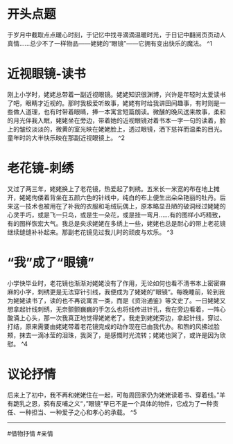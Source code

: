 # 开头点题

于岁月中截取点点暖心时刻，于记忆中找寻滴滴温暖时光，于日记中翻阅页页动人真情……总少不了一样物品——姥姥的“眼镜”——它拥有变出快乐的魔法。 ^1

# 近视眼镜-读书

刚上小学时，姥姥总带着一副近视眼镜。姥姥知识很渊博，兴许是年轻时太爱读书了吧，眼睛才近视的。那时我极爱听故事，姥姥有时给我讲田间趣事，有时则是一些做人道理，也有时带着眼睛，捧一本寓言短篇朗读。微醺的晚风送来故事，柔和的月光伴我入眠，姥姥坐在旁边，带着她的近视眼镜对着书本一字一句的读着，脸上的皱纹淡淡的，微黄的室光映在姥姥脸上，透过眼镜，洒下慈祥而温柔的目光。童年时的大半快乐映在那副近视眼镜上。 ^2

# 老花镜-刺绣

又过了两三年，姥姥换上了老花镜，热爱起了刺绣。五米长一米宽的布在地上摊开，姥姥佝偻着背坐在五颜六色的针线中，纯白的布上便生出朵朵艳丽的牡丹。后来这一技术也被用在了补我的衣服和毛绒玩偶上，原本略显丑陋的破洞经过姥姥的心灵手巧，或是飞一只鸟，或是生一朵花，或是挂一弯月……有的图样小巧精致，有的图样恢宏大气。我总是央求姥姥在多绣上一些，姥姥也总是耐心的带上老花镜继续缝缝补补起来。那副老花镜见过我儿时的顽皮与欢乐。 ^3

# “我”成了“眼镜”

小学快毕业时，老花镜也渐渐对姥姥没有了作用，无论如何也看不清书本上密密麻麻的小字，刺绣更是无法穿针引线，我便成为了姥姥的”眼镜“。每晚睡前，轮到我为姥姥读书了，读的也不再说寓言一类，而是《资治通鉴》等文史了。一日姥姥又想拿起针线刺绣，无奈颤颤巍巍的手怎么也将线传进针孔，我在旁边看着，一阵心酸涌上心头，那一次我真正地觉得姥姥老了。我走到姥姥旁边，拿起针线，穿过、打结，原来需要由姥姥带着老花镜完成的动作现在已由我代办。和煦的风拂过脸颊，抹去一滴冰莹的泪珠，我哭了，是感慨时光流转；姥姥也哭了，或许是因为欣慰。 ^4

# 议论抒情

后来上了初中，我不再和姥姥住在一起，可每周回家仍为姥姥读着书、穿着线。”羊有跪乳之恩，鸦有反哺之义“，”眼镜“早已不是一个具体的物件，它成为了一种责任、一种担当、一种爱子之心和孝心的承载。 ^5

---

#借物抒情 
#亲情 